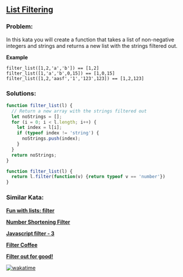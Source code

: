 ## [List Filtering](https://www.codewars.com/kata/53dbd5315a3c69eed20002dd)

### Problem:

In this kata you will create a function that takes a list of non-negative integers and strings and returns a new list with the strings filtered out.

**Example**

```
filter_list([1,2,'a','b']) == [1,2]
filter_list([1,'a','b',0,15]) == [1,0,15]
filter_list([1,2,'aasf','1','123',123]) == [1,2,123]
```

### Solutions:

```javascript
function filter_list(l) {
  // Return a new array with the strings filtered out
  let noStrings = [];
  for (i = 0; i < l.length; i++) {
    let index = l[i];
    if (typeof index != 'string') {
      noStrings.push(index);
    }
  }
  return noStrings;
}
```

```javascript
function filter_list(l) {
  return l.filter(function(v) {return typeof v == 'number'})
}
```

### Similar Kata:

**[Fun with lists: filter](https://www.codewars.com/kata/582041237df353e01d000084)**

**[Number Shortening Filter](https://www.codewars.com/kata/56b4af8ac6167012ec00006f)**

**[Javascript filter - 3](https://www.codewars.com/kata/525f0459fb9570f9ff00005d)**

**[Filter Coffee](https://www.codewars.com/kata/56069d0c4af7f633910000d3)**

**[Filter out for good!](https://www.codewars.com/kata/56035d75426e197c3e0000a2)**

[![wakatime](https://wakatime.com/badge/github/jsmartdev/ZTM-Complete-Web-Dev-2021.svg)](https://wakatime.com/badge/github/jsmartdev/ZTM-Complete-Web-Dev-2021)